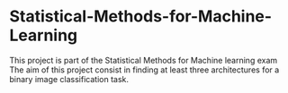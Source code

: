 # Statistical-Methods-for-Machine-Learning
This project is part of the Statistical Methods for Machine learning exam
The aim of this project consist in finding at least three architectures for a binary image classification task.
